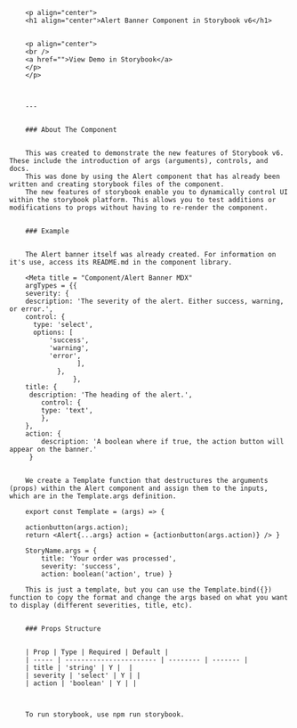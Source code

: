         <p align="center">	 
		<h1 align="center">Alert Banner Component in Storybook v6</h1>
		

		<p align="center">
		<br />
		<a href="">View Demo in Storybook</a>
		</p>
		</p>

		

		---
		

		### About The Component
		

		This was created to demonstrate the new features of Storybook v6. These include the introduction of args (arguments), controls, and docs. 
        This was done by using the Alert component that has already been written and creating storybook files of the component.
        The new features of storybook enable you to dynamically control UI within the storybook platform. This allows you to test additions or modifications to props without having to re-render the component.
		

		### Example
		

		The Alert banner itself was already created. For information on it's use, access its README.md in the component library.

        <Meta title = "Component/Alert Banner MDX"
        argTypes = {{
        severity: {
        description: 'The severity of the alert. Either success, warning, or error.',
        control: {
          type: 'select',
          options: [
              'success',
              'warning',
              'error',
                     ],
                },
                    },
        title: {
         description: 'The heading of the alert.',
            control: {
            type: 'text',
            },
        },
        action: {
            description: 'A boolean where if true, the action button will appear on the banner.'
         }


        We create a Template function that destructures the arguments (props) within the Alert component and assign them to the inputs, which are in the Template.args definition.

        export const Template = (args) => { 
            
        actionbutton(args.action); 
        return <Alert{...args} action = {actionbutton(args.action)} /> }

        StoryName.args = { 
            title: 'Your order was processed', 
            severity: 'success', 
            action: boolean('action', true) }

        This is just a template, but you can use the Template.bind({}) function to copy the format and change the args based on what you want to display (different severities, title, etc).
		

		### Props Structure
		

		| Prop | Type | Required | Default |
		| ----- | ----------------------- | -------- | ------- |
		| title | 'string' | Y |  |
		| severity | 'select' | Y | |
		| action | 'boolean' | Y | |
		

		
        To run storybook, use npm run storybook. 